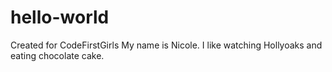 # hello-world
Created for CodeFirstGirls
My name is Nicole. I like watching Hollyoaks and eating chocolate cake.
